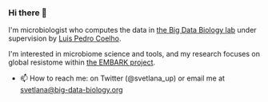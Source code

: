 ### Hi there 👋

I'm microbiologist who computes the data in [the Big Data Biology lab](http://big-data-biology.org/) under supervision by [Luis Pedro Coelho](https://github.com/luispedro).

I'm interested in microbiome science and tools, and my research focuses on global resistome within [the EMBARK project](https://antimicrobialresistance.eu/).

- 📫 How to reach me: on Twitter (@svetlana_up) or email me at svetlana@big-data-biology.org

<!--
**SvetlanaUP/SvetlanaUP** is a ✨ _special_ ✨ repository because its `README.md` (this file) appears on your GitHub profile.

Here are some ideas to get you started:

- 🔭 I’m currently working on ...
- 🌱 I’m currently learning ...
- 👯 I’m looking to collaborate on ...
- 🤔 I’m looking for help with ...
- 💬 Ask me about ...
- 📫 How to reach me: ...
- 😄 Pronouns: ...
- ⚡ Fun fact: ...
-->
